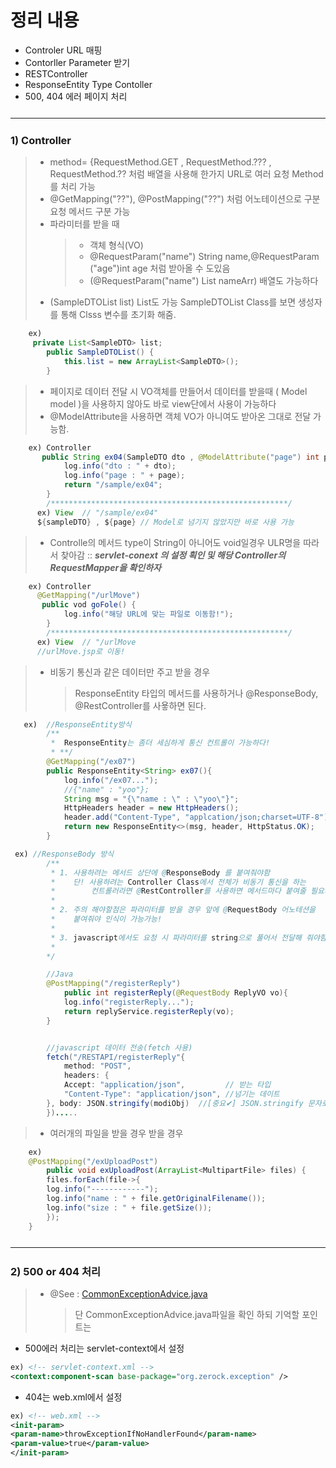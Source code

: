 <h1> 정리 내용 </h1>

- Controler URL 매핑
- Contorller Parameter 받기
- RESTController
- ResponseEntity Type Contoller
- 500, 404 에러 페이지 처리

<hr style="margin:25px 0 25px 0"/>
<h3>1) Controller</h3>

> - method= {RequestMethod.GET , RequestMethod.??? , RequestMethod.??
>   처럼 배열을 사용해 한가지 URL로 여러 요청 Method를 처리 가능
> - @GetMapping("??"), @PostMapping("??") 처럼 어노테이션으로 구분 요청 메서드 구분 가능
> - 파라미터를 받을 때
>   > - 객체 형식(VO)
>   > - @RequestParam("name") String name,@RequestParam ("age")int age 처럼 받아올 수 도있음
>   > - (@RequestParam("name") List<String> nameArr) 배열도 가능하다
> - (SampleDTOList list) List도 가능 SampleDTOList Class를 보면 생성자를 통해 Clsss 변수를 초기화 해줌.

```java
    ex)
	 private List<SampleDTO> list;
		public SampleDTOList() {
			this.list = new ArrayList<SampleDTO>();
		}
```

> - 페이지로 데이터 전달 시 VO객체를 만들어서 데이터를 받을때
>   ( Model model )을 사용하지 않아도 바로 view단에서 사용이 가능하다
> - @ModelAttribute을 사용하면 객체 VO가 아니여도 받아온 그대로 전달 가능함.

```java
    ex) Controller
	   public String ex04(SampleDTO dto , @ModelAttribute("page") int page) {
			log.info("dto : " + dto);
			log.info("page : " + page);
			return "/sample/ex04";
		}
		/*****************************************************/
	  ex) View 	// "/sample/ex04"
	  ${sampleDTO} , ${page} // Model로 넘기지 않았지만 바로 사용 가능
```

> - Controlle의 메서드 type이 String이 아니어도 void일경우 ULR명을 따라서 찾아감
>   :: **_servlet-conext 의 설정 획인 및 해당 Controller의 RequestMapper을 확인하자_**

```java
    ex) Controller
	  @GetMapping("/urlMove")
	   public vod goFole() {
			log.info("해당 URL에 맞는 파일로 이동함!");
		}
		/*****************************************************/
	  ex) View 	// "/urlMove
	  //urlMove.jsp로 이동!
```

> - 비동기 통신과 같은 데이터만 주고 받을 경우
>   > ResponseEntity 타입의 메서드를 사용하거나 @ResponseBody, @RestController를 사욯하면 된다.

```java
   ex)	//ResponseEntity방식
		/**
		 *  ResponseEntity는 좀더 세심하게 통신 컨트롤이 가능하다!
		 * **/
		@GetMapping("/ex07")
		public ResponseEntity<String> ex07(){
			log.info("/ex07...");
			//{"name" : "yoo"};
			String msg = "{\"name : \" : \"yoo\"}";
			HttpHeaders header = new HttpHeaders();
			header.add("Content-Type", "applcation/json;charset=UTF-8");
			return new ResponseEntity<>(msg, header, HttpStatus.OK);
		}
```

```java
 ex) //ResponseBody 방식
		/**
		 * 1. 사용하려는 메서드 상단에 @ResponseBody 를 붙여줘야함
		 *    단! 사용하려는 Controller Class에서 전체가 비동기 통신을 하는
		 *        컨트롤러라면 @RestController를 사용하면 메서드마다 붙여줄 필요가 없다
		 *
		 * 2. 주의 해야할점은 파라미터를 받을 경우 앞에 @RequestBody 어노테션을
		 *    붙여줘야 인식이 가능가능!
		 *
		 * 3. javascript에서도 요청 시 파라미터를 string으로 풀어서 전달해 줘야함!
		 *
		*/

		//Java
		@PostMapping("/registerReply")
			public int registerReply(@RequestBody ReplyVO vo){
			log.info("registerReply...");
			return replyService.registerReply(vo);
		}


		//javascript 데이터 전송(fetch 사용)
	    fetch("/RESTAPI/registerReply"{
			method: "POST",
			headers: {
			Accept: "application/json",  		// 받는 타입
			"Content-Type": "application/json", //넘기는 데이트
        }, body: JSON.stringify(modiObj)  //[중요✔] JSON.stringify 문자로 넘겨야함
		}).....
```

> - 여러개의 파일을 받을 경우 받을 경우

```java
	ex)
	@PostMapping("/exUploadPost")
		public void exUploadPost(ArrayList<MultipartFile> files) {
		files.forEach(file->{
		log.info("------------");
		log.info("name : " + file.getOriginalFilename());
		log.info("size : " + file.getSize());
		});
	}
```

<hr style="margin:25px 0 25px 0"/>

<h3>2) 500 or 404 처리</h3>

> - @See : [CommonExceptionAdvice.java]("https://github.com/edel1212/springStudy/blob/main/ex01/src/main/java/org/zerock/exception/CommonExceptionAdvice.java")
>   > 단 CommonExceptionAdvice.java파일을 확인 하되
>   > 기억할 포인트는

- 500에러 처리는 servlet-context에서 설정

```xml
ex) <!-- servlet-context.xml -->
<context:component-scan base-package="org.zerock.exception" />
```

- 404는 web.xml에서 설정

```xml
ex) <!-- web.xml -->
<init-param>
<param-name>throwExceptionIfNoHandlerFound</param-name>
<param-value>true</param-value>
</init-param>
```
